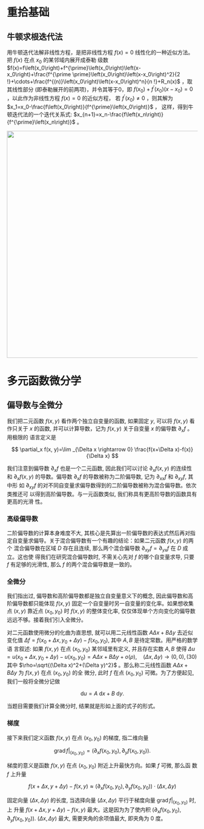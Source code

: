 # 重拾基础
## 牛顿求根迭代法
用牛顿迭代法解非线性方程，是把非线性方程 $f(x)=0$ 线性化的一种近似方法。把 $f(x)$ 在点 $x_0$ 的某邻域内展开成泰勒 级数 $f(x)=f\left(x_0\right)+f^{\prime}\left(x_0\right)\left(x-x_0\right)+\frac{f^{\prime \prime}\left(x_0\right)\left(x-x_0\right)^2}{2 !}+\cdots+\frac{f^{(n)}\left(x_0\right)\left(x-x_0\right)^n}{n !}+R_n(x)$ ，取其线性部分 (即泰勒展开的前两项)，并令其等于0，即 $f\left(x_0\right)+f^{\prime}\left(x_0\right)\left(x-x_0\right)=0$ ，以此作为非线性方程 $f(x)=0$ 的近似方程， 若 $f^{\prime}\left(x_0\right) \neq 0$ ，则其解为 $x_1=x_0-\frac{f\left(x_0\right)}{f^{\prime}\left(x_0\right)}$ ， 这样，得到牛顿迭代法的一个迭代关系式: $x_{n+1}=x_n-\frac{f\left(x_n\right)}{f^{\prime}\left(x_n\right)}$ 。

<div align=center>
<img src="https://user-images.githubusercontent.com/111955215/199713464-8c6784d3-7fd9-4b91-bedb-e6f076284ce9.png" width="600">
</div>

# 多元函数微分学
## 偏导数与全微分
我们把二元函数 $f(x, y)$ 看作两个独立自变量的函数, 如果固定 $y$, 可以将 $f(x, y)$ 看 作只关于 $x$ 的函数, 并可以计算导数，记为 $f(x, y)$ 关于自变量 $x$ 的偏导数 $\partial_x f$ 。用极限的 语言定义是

$$
\partial_x f(x, y)=\lim _{\Delta x \rightarrow 0} \frac{f(x+\Delta x)-f(x)}{\Delta x}
$$

我们注意到偏导数 $\partial_x f$ 也是一个二元函数, 因此我们可以讨论 $\partial_x f(x, y)$ 的连续性 和 $\partial_x f(x, y)$ 的导数。偏导数 $\partial_x f$ 的导数被称为二阶偏导数, 记为 $\partial_{x x} f$ 和 $\partial_{x y} f$, 其中形 如 $\partial_{x y} f$ 的对不同自变量求偏导数得到的二阶偏导数被称为混合偏导数。依次类推还可 以得到高阶偏导数。与一元函数类似, 我们称具有更高阶导数的函数具有更高的光滑 性。

### 高级偏导数
二阶偏导数的计算本身难度不大, 其核心是先算出一阶偏导数的表达式然后再对指定自变量求偏导。关于混合偏导数有一个有趣的结论：如果二元函数 $f(x, y)$ 的两个 混合偏导数在区域 $D$ 存在且连续, 那么两个混合偏导数 $\partial_{x y} f=\partial_{y x} f$ 在 $D$ 成立。这也使 得我们在研究混合偏导数时, 不需关心先对 $f$ 的哪个自变量求导, 只要 $f$ 有足够的光滑性, 那么 $f$ 的两个混合偏导数是一致的。

### 全微分
我们指出过, 偏导数和高阶偏导数都是独立自变量意义下的概念, 因此偏导数和高阶偏导数都只能体现 $f(x, y)$ 固定一个自变量时另一自变量的变化率。如果想收集点 $(x, y)$ 靠近点 $\left(x_0, y_0\right)$ 时 $f(x, y)$ 的整体变化率, 仅仅体现单个方向变化的偏导数远远不够。接着我们引入全微分。

对二元函数使用微分的化曲为直思想, 就可以用二元线性函数 $A \Delta x+B \Delta y$ 去近似 变化值 $\Delta f=f\left(x_0+\Delta x, y_0+\Delta y\right)-f\left(x_0, y_0\right)$, 其中 $A, B$ 是待定常数。用严格的数学语 言叙述: 如果 $f(x, y)$ 在点 $\left(x_0, y_0\right)$ 某邻域里有定义, 并且存在实数 $A, B$ 使得 $\Delta u=u\left(x_0+\Delta x, y_0+\Delta y\right)-u\left(x_0, y_0\right)=A \Delta x+B \Delta y+o(\rho), \quad(\Delta x, \Delta y) \rightarrow(0,0),(30)$ 其中 $\rho=\sqrt{(\Delta x)^2+(\Delta y)^2}$ 。那么称二元线性函数 $A \Delta x+B \Delta y$ 为 $f(x, y)$ 在点 $\left(x_0, y_0\right)$ 的全 微分, 此时 $f$ 在点 $\left(x_0, y_0\right)$ 可微。为了方便起见, 我们一般将全微分记做

$$
\mathrm{d} u=A \mathrm{~d} x+B \mathrm{~d} y .
$$

当题目需要我们计算全微分时, 结果就是形如上面的式子的形式。

### 梯度
接下来我们定义函数 $f(x, y)$ 在点 $\left(x_0, y_0\right)$ 的梯度, 指二维向量

$$
\left.\operatorname{grad} f\right|_{\left(x_0, y_0\right)}=\left(\partial_x f\left(x_0, y_0\right), \partial_y f\left(x_0, y_0\right)\right) .
$$

梯度的意义是函数 $f(x, y)$ 在点 $\left(x_0, y_0\right)$ 附近上升最快方向。如果 $f$ 可微, 那么函 数 $f$ 上升量

$$
f(x+\Delta x, y+\Delta y)-f(x, y) \approx\left(\partial_x f\left(x_0, y_0\right), \partial_y f\left(x_0, y_0\right)\right) \cdot(\Delta x, \Delta y)
$$

固定向量 $(\Delta x, \Delta y)$ 的长度, 当选择向量 $(\Delta x, \Delta y)$ 平行于梯度向量 $\left.\operatorname{grad} f\right|_{\left(x_0, y_0\right)}$ 时, 上 升量 $f(x+\Delta x, y+\Delta y)-f(x, y)$ 最大。这是因为为了使内积 $\left(\partial_x f\left(x_0, y_0\right), \partial_y f\left(x_0, y_0\right)\right)$. $(\Delta x, \Delta y)$ 最大, 需要夹角的余项值最大, 即夹角为 0 度。
